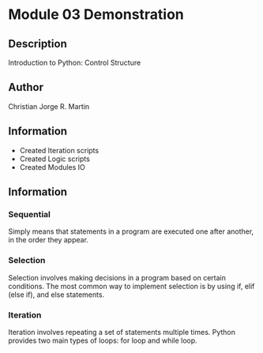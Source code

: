 # Module 03 Demonstration 

## Description
Introduction to Python: Control Structure

## Author
Christian Jorge R. Martin


## Information
- Created Iteration scripts
- Created Logic scripts
- Created Modules IO


## Information
### Sequential
Simply means that statements in a program are executed one after another, in the order they appear.

### Selection
Selection involves making decisions in a program based on certain conditions.
The most common way to implement selection is by using if, elif (else if), and else statements.

### Iteration
Iteration involves repeating a set of statements multiple times.
Python provides two main types of loops: for loop and while loop.

